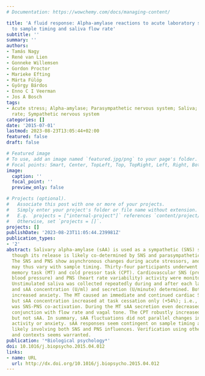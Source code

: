 ```yaml
---
# Documentation: https://wowchemy.com/docs/managing-content/

title: 'A fluid response: Alpha-amylase reactions to acute laboratory stress are related
  to sample timing and saliva flow rate'
subtitle: ''
summary: ''
authors:
- Tamás Nagy
- René van Lien
- Gonneke Willemsen
- Gordon Proctor
- Marieke Efting
- Márta Fülöp
- György Bárdos
- Enno C I Veerman
- Jos A Bosch
tags:
- Acute stress; Alpha-amylase; Parasympathetic nervous system; Saliva; Salivary flow
  rate; Sympathetic nervous system
categories: []
date: '2015-07-01'
lastmod: 2023-08-23T13:05:44+02:00
featured: false
draft: false

# Featured image
# To use, add an image named `featured.jpg/png` to your page's folder.
# Focal points: Smart, Center, TopLeft, Top, TopRight, Left, Right, BottomLeft, Bottom, BottomRight.
image:
  caption: ''
  focal_point: ''
  preview_only: false

# Projects (optional).
#   Associate this post with one or more of your projects.
#   Simply enter your project's folder or file name without extension.
#   E.g. `projects = ["internal-project"]` references `content/project/deep-learning/index.md`.
#   Otherwise, set `projects = []`.
projects: []
publishDate: '2023-08-23T11:05:44.239981Z'
publication_types:
- '2'
abstract: Salivary alpha-amylase (sAA) is used as a sympathetic (SNS) stress marker,
  though its release is likely co-determined by SNS and parasympathetic (PNS) activation.
  The SNS and PNS show asynchronous changes during acute stressors, and sAA responses
  may thus vary with sample timing. Thirty-four participants underwent an eight-minute
  memory task (MT) and cold pressor task (CPT). Cardiovascular SNS (pre-ejection period,
  blood pressure) and PNS (heart rate variability) activity were monitored continuously.
  Unstimulated saliva was collected repeatedly during and after each laboratory stressor,
  and sAA concentration (U/ml) and secretion (U/minute) determined. Both stressors
  increased anxiety. The MT caused an immediate and continued cardiac SNS activation,
  but sAA concentration increased at task cessation only (+54%); i.e., when there
  was SNS-PNS co-activation. During the MT sAA secretion even decreased (-35%) in
  conjunction with flow rate and vagal tone. The CPT robustly increased blood pressure
  but not sAA. In summary, sAA fluctuations did not parallel changes in cardiac SNS
  activity or anxiety. sAA responses seem contingent on sample timing and flow rate,
  likely involving both SNS and PNS influences. Verification using other stressors
  and contexts seems warranted.
publication: '*Biological psychology*'
doi: 10.1016/j.biopsycho.2015.04.012
links:
- name: URL
  url: http://dx.doi.org/10.1016/j.biopsycho.2015.04.012
---
```

